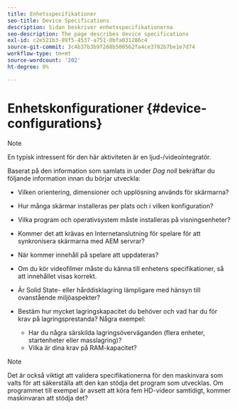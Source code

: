```yaml
---
title: Enhetsspecifikationer
seo-title: Device Specifications
description: Sidan beskriver enhetsspecifikationerna
seo-description: The page describes device specifications
exl-id: c2e521b3-89f5-4537-a751-0bfa031286c4
source-git-commit: 3c4b37b3b9f268b500562fa4ce3782b7be1e7d74
workflow-type: tm+mt
source-wordcount: '202'
ht-degree: 0%

---
```


# Enhetskonfigurationer {#device-configurations}

>[!NOTE]
>
>En typisk intressent för den här aktiviteten är en ljud-/videointegratör.

Baserat på den information som samlats in under *Dag noll* bekräftar du följande information innan du börjar utveckla:

* Vilken orientering, dimensioner och upplösning används för skärmarna?

* Hur många skärmar installeras per plats och i vilken konfiguration?

* Vilka program och operativsystem måste installeras på visningsenheter?

* Kommer det att krävas en Internetanslutning för spelare för att synkronisera skärmarna med AEM servrar?

* När kommer innehåll på spelare att uppdateras?

* Om du kör videofilmer måste du känna till enhetens specifikationer, så att innehållet visas korrekt.

* Är Solid State- eller hårddisklagring lämpligare med hänsyn till ovanstående miljöaspekter?

* Bestäm hur mycket lagringskapacitet du behöver och vad har du för krav på lagringsprestanda? Några exempel:
   * Har du några särskilda lagringsöverväganden (flera enheter, startenheter eller masslagring)?
   * Vilka är dina krav på RAM-kapacitet?


>[!NOTE]
>
>Det är också viktigt att validera specifikationerna för den maskinvara som valts för att säkerställa att den kan stödja det program som utvecklas. Om programmet till exempel är avsett att köra fem HD-videor samtidigt, kommer maskinvaran att stödja det?
